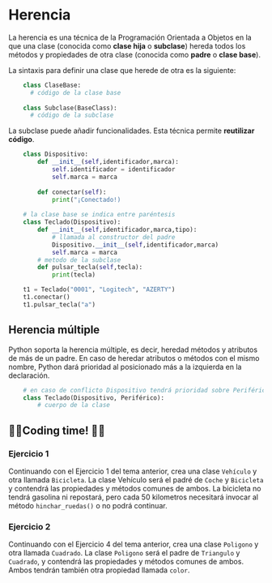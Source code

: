 # Herencia

La herencia es una técnica de la Programación Orientada a Objetos en la que una clase (conocida como **clase hija** o **subclase**) hereda todos los métodos y propiedades de otra clase (conocida como **padre** o **clase base**).

La sintaxis para definir una clase que herede de otra es la siguiente:

```python
    class ClaseBase:
      # código de la clase base
    
    class Subclase(BaseClass):
      # código de la subclase
```

La subclase puede añadir funcionalidades. Esta técnica permite **reutilizar código**.

```python
    class Dispositivo:
    	def __init__(self,identificador,marca):
    		self.identificador = identificador
    		self.marca = marca
    
    	def conectar(self):
    		print("¡Conectado!)
    
    # la clase base se indica entre paréntesis
    class Teclado(Dispositivo):
    	def __init__(self,identificador,marca,tipo):
	    	# llamada al constructor del padre
    		Dispositivo.__init__(self,identificador,marca)
    		self.marca = marca
    	# metodo de la subclase
    	def pulsar_tecla(self,tecla):
    		print(tecla)

    t1 = Teclado("0001", "Logitech", "AZERTY")
    t1.conectar()
    t1.pulsar_tecla("a")
```	

## Herencia múltiple

Python soporta la herencia múltiple, es decir, heredad métodos y atributos de más de un padre. En caso de heredar atributos o métodos con el mismo nombre, Python dará prioridad al posicionado más a la izquierda en la declaración.

```python
    # en caso de conflicto Dispositivo tendrá prioridad sobre Periférico
    class Teclado(Dispositivo, Periférico):
	    # cuerpo de la clase
```

## 👩‍💻Coding time! 👨‍💻

### Ejercicio 1
Continuando con el Ejercicio 1 del tema anterior, crea una clase `Vehículo` y otra llamada `Bicicleta`. La clase Vehículo será el padré de `Coche` y `Bicicleta` y contendrá las propiedades y métodos comunes de ambos. La bicicleta no tendrá gasolina ni repostará, pero cada 50 kilometros necesitará invocar al método `hinchar_ruedas()` o no podrá continuar.

### Ejercicio 2
Continuando con el Ejercicio 4 del tema anterior, crea una clase `Poligono` y otra llamada `Cuadrado`. La clase `Poligono` será el padre de `Triangulo` y `Cuadrado`, y contendrá las propiedades y métodos comunes de ambos. Ambos tendrán también otra propiedad llamada `color`.
